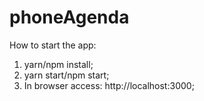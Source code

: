 # phoneAgenda

How to start the app:

1. yarn/npm install;
2. yarn start/npm start;
3. In browser access: http://localhost:3000;
